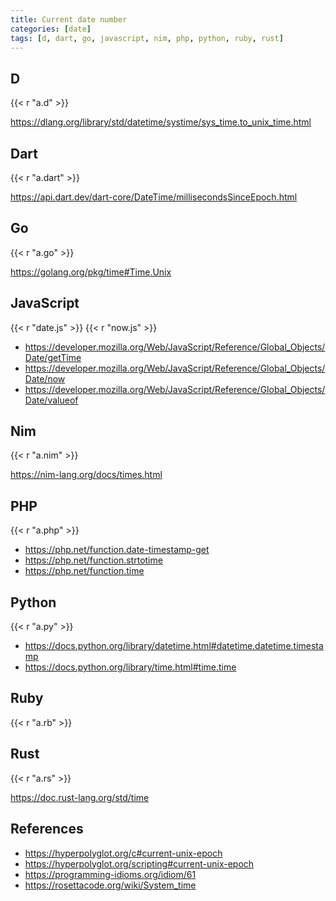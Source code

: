 ```yaml
---
title: Current date number
categories: [date]
tags: [d, dart, go, javascript, nim, php, python, ruby, rust]
---
```


## D

{{< r "a.d" >}}

<https://dlang.org/library/std/datetime/systime/sys_time.to_unix_time.html>

## Dart

{{< r "a.dart" >}}

<https://api.dart.dev/dart-core/DateTime/millisecondsSinceEpoch.html>

## Go

{{< r "a.go" >}}

<https://golang.org/pkg/time#Time.Unix>

## JavaScript

{{< r "date.js" >}}
{{< r "now.js" >}}

- <https://developer.mozilla.org/Web/JavaScript/Reference/Global_Objects/Date/getTime>
- <https://developer.mozilla.org/Web/JavaScript/Reference/Global_Objects/Date/now>
- <https://developer.mozilla.org/Web/JavaScript/Reference/Global_Objects/Date/valueof>

## Nim

{{< r "a.nim" >}}

<https://nim-lang.org/docs/times.html>

## PHP

{{< r "a.php" >}}

- <https://php.net/function.date-timestamp-get>
- <https://php.net/function.strtotime>
- <https://php.net/function.time>

## Python

{{< r "a.py" >}}

- <https://docs.python.org/library/datetime.html#datetime.datetime.timestamp>
- <https://docs.python.org/library/time.html#time.time>

## Ruby

{{< r "a.rb" >}}

## Rust

{{< r "a.rs" >}}

<https://doc.rust-lang.org/std/time>

## References

- <https://hyperpolyglot.org/c#current-unix-epoch>
- <https://hyperpolyglot.org/scripting#current-unix-epoch>
- <https://programming-idioms.org/idiom/61>
- <https://rosettacode.org/wiki/System_time>
